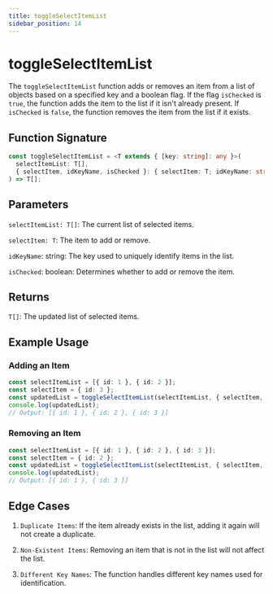 ```yaml
---
title: toggleSelectItemList
sidebar_position: 14
---
```


# toggleSelectItemList

The `toggleSelectItemList` function adds or removes an item from a list of objects based on a specified key and a boolean flag. If the flag `isChecked` is `true`, the function adds the item to the list if it isn't already present. If `isChecked` is `false`, the function removes the item from the list if it exists.

## Function Signature

```typescript
const toggleSelectItemList = <T extends { [key: string]: any }>(
  selectItemList: T[],
  { selectItem, idKeyName, isChecked }: { selectItem: T; idKeyName: string; isChecked: boolean },
) => T[];
```

## Parameters

`selectItemList: T[]`: The current list of selected items.

`selectItem: T`: The item to add or remove.

`idKeyName`: string: The key used to uniquely identify items in the list.

`isChecked`: boolean: Determines whether to add or remove the item.

## Returns

`T[]`: The updated list of selected items.

## Example Usage

### Adding an Item

```typescript
const selectItemList = [{ id: 1 }, { id: 2 }];
const selectItem = { id: 3 };
const updatedList = toggleSelectItemList(selectItemList, { selectItem, idKeyName: 'id', isChecked: true });
console.log(updatedList);
// Output: [{ id: 1 }, { id: 2 }, { id: 3 }]
```

### Removing an Item

```typescript
const selectItemList = [{ id: 1 }, { id: 2 }, { id: 3 }];
const selectItem = { id: 2 };
const updatedList = toggleSelectItemList(selectItemList, { selectItem, idKeyName: 'id', isChecked: false });
console.log(updatedList);
// Output: [{ id: 1 }, { id: 3 }]
```

## Edge Cases

1. `Duplicate Items`: If the item already exists in the list, adding it again will not create a duplicate.

2. `Non-Existent Items`: Removing an item that is not in the list will not affect the list.

3. `Different Key Names`: The function handles different key names used for identification.